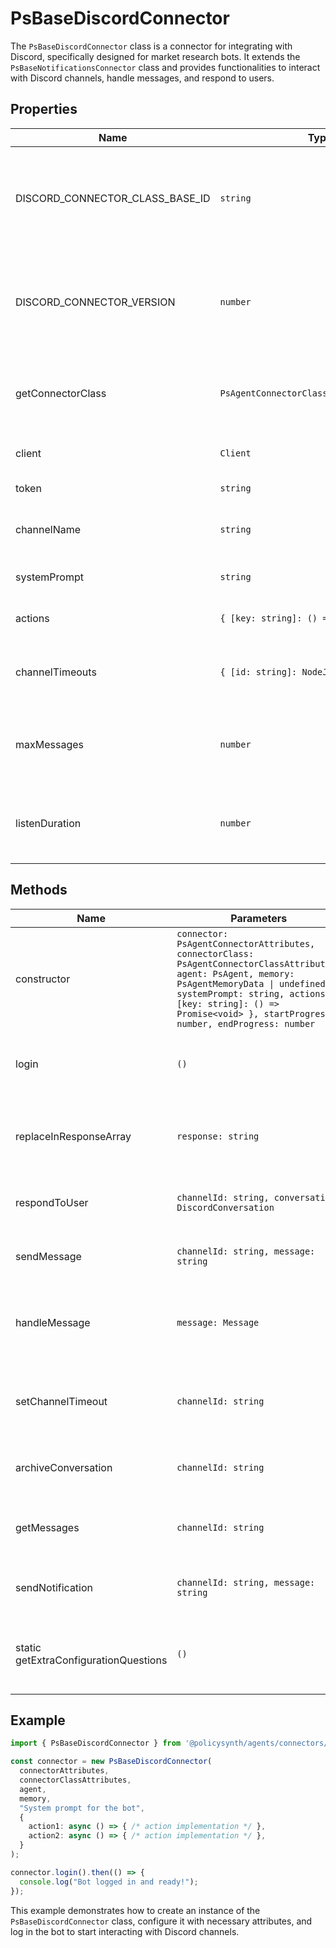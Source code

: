 # PsBaseDiscordConnector

The `PsBaseDiscordConnector` class is a connector for integrating with Discord, specifically designed for market research bots. It extends the `PsBaseNotificationsConnector` class and provides functionalities to interact with Discord channels, handle messages, and respond to users.

## Properties

| Name                  | Type                                      | Description                                                                 |
|-----------------------|-------------------------------------------|-----------------------------------------------------------------------------|
| DISCORD_CONNECTOR_CLASS_BASE_ID | `string`                                  | Static constant representing the base ID for the Discord connector class.   |
| DISCORD_CONNECTOR_VERSION       | `number`                                  | Static constant representing the version of the Discord connector class.    |
| getConnectorClass               | `PsAgentConnectorClassCreationAttributes` | Static property defining the connector class attributes.                    |
| client                          | `Client`                                  | Instance of the Discord client.                                             |
| token                           | `string`                                  | Discord bot token.                                                          |
| channelName                     | `string`                                  | Name of the Discord channel to connect to.                                  |
| systemPrompt                    | `string`                                  | System prompt for the bot.                                                  |
| actions                         | `{ [key: string]: () => Promise<void> }`   | Actions that the bot can perform.                                           |
| channelTimeouts                 | `{ [id: string]: NodeJS.Timeout }`         | Timeouts for channels to stop listening after inactivity.                   |
| maxMessages                     | `number`                                  | Maximum number of messages to keep in memory for a conversation.            |
| listenDuration                  | `number`                                  | Duration to listen to a channel before stopping due to inactivity.          |

## Methods

| Name                          | Parameters                                                                 | Return Type         | Description                                                                 |
|-------------------------------|----------------------------------------------------------------------------|---------------------|-----------------------------------------------------------------------------|
| constructor                   | `connector: PsAgentConnectorAttributes, connectorClass: PsAgentConnectorClassAttributes, agent: PsAgent, memory: PsAgentMemoryData \| undefined, systemPrompt: string, actions: { [key: string]: () => Promise<void> }, startProgress: number, endProgress: number` | `void`              | Constructor to initialize the Discord connector.                            |
| login                         | `()`                                                                       | `Promise<void>`     | Logs in the Discord bot using the provided token.                           |
| replaceInResponseArray        | `response: string`                                                         | `Promise<{ modifiedResponse: string; actionsTriggered: string[] }>` | Replaces actions in the response array and triggers them.                   |
| respondToUser                 | `channelId: string, conversation: DiscordConversation`                     | `Promise<void>`     | Responds to a user in a specific channel.                                   |
| sendMessage                   | `channelId: string, message: string`                                       | `Promise<void>`     | Sends a message to a specific channel.                                      |
| handleMessage                 | `message: Message`                                                         | `Promise<void>`     | Handles incoming messages and processes them.                               |
| setChannelTimeout             | `channelId: string`                                                        | `void`              | Sets a timeout for a channel to stop listening after inactivity.            |
| archiveConversation           | `channelId: string`                                                        | `void`              | Archives a conversation after inactivity.                                   |
| getMessages                   | `channelId: string`                                                        | `Promise<string[]>` | Fetches messages from a specific channel.                                   |
| sendNotification              | `channelId: string, message: string`                                       | `Promise<void>`     | Sends a notification to a specific channel.                                 |
| static getExtraConfigurationQuestions | `()`                                                                       | `YpStructuredQuestionData[]` | Returns extra configuration questions for the Discord connector.            |

## Example

```typescript
import { PsBaseDiscordConnector } from '@policysynth/agents/connectors/notifications/discordConnector.js';

const connector = new PsBaseDiscordConnector(
  connectorAttributes,
  connectorClassAttributes,
  agent,
  memory,
  "System prompt for the bot",
  {
    action1: async () => { /* action implementation */ },
    action2: async () => { /* action implementation */ },
  }
);

connector.login().then(() => {
  console.log("Bot logged in and ready!");
});
```

This example demonstrates how to create an instance of the `PsBaseDiscordConnector` class, configure it with necessary attributes, and log in the bot to start interacting with Discord channels.